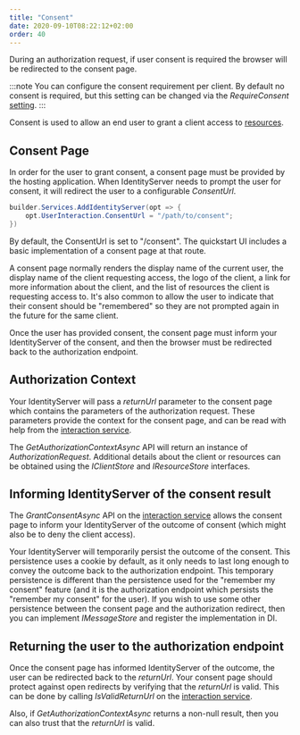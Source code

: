 ```yaml
---
title: "Consent"
date: 2020-09-10T08:22:12+02:00
order: 40
---
```


During an authorization request, if user consent is required the browser will be redirected to the consent page.

:::note
You can configure the consent requirement per client. By default no consent is required, but this setting can be changed via the *RequireConsent* [setting](../reference/models/client#consent-screen).
:::

Consent is used to allow an end user to grant a client access to [resources](../fundamentals/resources).

## Consent Page
In order for the user to grant consent, a consent page must be provided by the
hosting application. When IdentityServer needs to prompt the
user for consent, it will redirect the user to a configurable *ConsentUrl*. 
```csharp
builder.Services.AddIdentityServer(opt => {
    opt.UserInteraction.ConsentUrl = "/path/to/consent";
})
```
By default, the ConsentUrl is set to "/consent".  The quickstart UI includes a
basic implementation of a consent page at that route.

A consent page normally renders the display name of the current user, 
the display name of the client requesting access, 
the logo of the client, 
a link for more information about the client, 
and the list of resources the client is requesting access to.
It's also common to allow the user to indicate that their consent should be "remembered" so they are not prompted again in the future for the same client.

Once the user has provided consent, the consent page must inform your IdentityServer of the consent, and then the browser must be redirected back to the authorization endpoint. 

## Authorization Context
Your IdentityServer will pass a *returnUrl* parameter to the consent page which contains the parameters of the authorization request.
These parameters provide the context for the consent page, and can be read with help from the [interaction service](../reference/services/interaction_service).

The *GetAuthorizationContextAsync* API will return an instance of *AuthorizationRequest*. Additional details about the client or resources can be obtained using the *IClientStore* and *IResourceStore* interfaces. 

## Informing IdentityServer of the consent result
The *GrantConsentAsync* API on the [interaction service](../reference/services/interaction_service) allows the consent page to inform your IdentityServer of the outcome of consent (which might also be to deny the client access).

Your IdentityServer will temporarily persist the outcome of the consent.
This persistence uses a cookie by default, as it only needs to last long enough to convey the outcome back to the authorization endpoint.
This temporary persistence is different than the persistence used for the "remember my consent" feature (and it is the authorization endpoint which persists the "remember my consent" for the user).
If you wish to use some other persistence between the consent page and the authorization redirect, then you can implement *IMessageStore<ConsentResponse>* and register the implementation in DI.

## Returning the user to the authorization endpoint
Once the consent page has informed IdentityServer of the outcome, the user can be redirected back to the *returnUrl*. 
Your consent page should protect against open redirects by verifying that the *returnUrl* is valid.
This can be done by calling *IsValidReturnUrl* on the [interaction service](../reference/services/interaction_service).

Also, if *GetAuthorizationContextAsync* returns a non-null result, then you can also trust that the *returnUrl* is valid.



